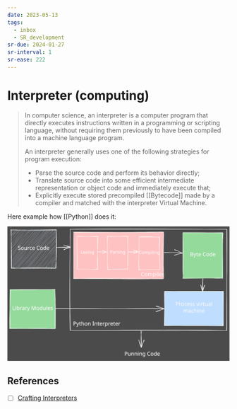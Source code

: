 ```yaml
---
date: 2023-05-13
tags:
  - inbox
  - SR_development
sr-due: 2024-01-27
sr-interval: 1
sr-ease: 222
---
```


# Interpreter (computing)

> In computer science, an interpreter is a computer program that directly
> executes instructions written in a programming or scripting language, without
> requiring them previously to have been compiled into a machine language
> program.
>
> An interpreter generally uses one of the following strategies for program
> execution:
>
> - Parse the source code and perform its behavior directly;
> - Translate source code into some efficient intermediate representation or
>   object code and immediately execute that;
> - Explicitly execute stored precompiled [[Bytecode]] made by a compiler and
>   matched with the interpreter Virtual Machine.

Here example how [[Python]] does it:

![How python interpreter works](./img/how_python_interpreter_works.excalidraw.svg)

## References

- [ ] [Crafting Interpreters](http://craftinginterpreters.com/contents.html)

